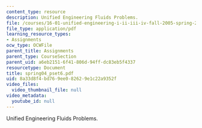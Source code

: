 ```yaml
---
content_type: resource
description: Unified Engineering Fluids Problems.
file: /courses/16-01-unified-engineering-i-ii-iii-iv-fall-2005-spring-2006/8a33d8f4bd769ee082629e1c22a9352f_spring04_pset6.pdf
file_type: application/pdf
learning_resource_types:
- Assignments
ocw_type: OCWFile
parent_title: Assignments
parent_type: CourseSection
parent_uid: a6eb2151-6f41-806d-94ff-dc83eb5f4337
resourcetype: Document
title: spring04_pset6.pdf
uid: 8a33d8f4-bd76-9ee0-8262-9e1c22a9352f
video_files:
  video_thumbnail_file: null
video_metadata:
  youtube_id: null
---
```

Unified Engineering Fluids Problems.

